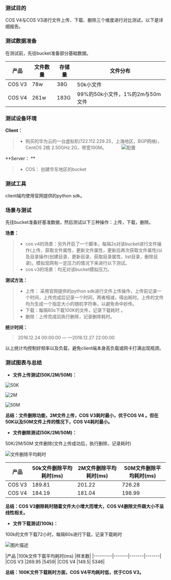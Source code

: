 ### 测试目的
COS V4与COS V3进行文件上传、下载、删除三个维度进行对比测试，以下是详细报告。

### 测试数据准备
在测试前，先往bucket准备部分基础数据。

|产品	|文件数量 |	存储量 |	文件分布 |
|--------|--------|----------|--------|
|COS V3 |	78w|	38G|	50k小文件|
|COS V4  |	261w	| 183G	|99%的50k小文件，1%的2m与50m文件|

### 测试设备环境
**Client：**


>- 购买的华为云的一台虚拟机(122.112.229.25，上海地区，BGP网络)，
>CentOS 2核 2.50GHz 2G，带宽100M。
          
![配置](http://imgcache.tce.fsphere.cn/image/mc.qcloudimg.com/static/img/69e33867c4dafc5c3236cb297f967531/image.png)


**Server： **


>- COS： 创建华东地区的bucket       


### 测试工具
client端均使用官网提供的python sdk。

### 场景与测试
先往bucket准备好基准数据，然后测试以下三种操作：上传，下载，删除。

**场景：**


>- cos v4的场景：另外开启了一个脚本，每隔2s对该bucket进行文件操作(上传，获取文件属性，更新文件属性，更新后再次获取文件属性)以及目录操作(创建目录，更新目录，获取目录属性，list目录，删除目录)。模拟现网有一定压力的情况下来进行以下测试。
>- cos v3的场景：均无对该bucket模拟压力。


**测试方法：**


>- 上传： 采用官网提供的python sdk进行文件上传操作，上传前记录一个时间，上传完成后记录一个时间，两者相减，得出耗时。上传的文件均为生成一个指定大小的随机字符串，以避免命中妙传。
>- 下载：每隔60s下载100K的文件，记录下载耗时 。
>- 删除：上传完成后执行删除，记录删除耗时。

**统计时间：**

>2016.12.24 00:00:00  — —2016.12.27 22:00:00

以上统计均控制好频率以及负载，避免client端本身高负载或网卡打满出现瓶颈。

### 测试图表与总结

- **文件上传测试(50K/2M/50M)：**

![50K](http://imgcache.tce.fsphere.cn/image/mc.qcloudimg.com/static/img/141dd2f376c7a9b37e7d04ae72c0764d/50K3.png)

![2M](http://imgcache.tce.fsphere.cn/image/mc.qcloudimg.com/static/img/e63d09e94f8f20c23c717c429c7a2905/2M2.png)


![50M](http://imgcache.tce.fsphere.cn/image/mc.qcloudimg.com/static/img/46dda2f037ad2ca321823189694ba6ad/50M2.png)


**总结：文件删除功能，2M文件上传，COS V3耗时最小，优于COS V4 。但在50K以及50M文件上传的情况下，COS V4耗时最小。**


- **文件删除测试(50K/2M/50M)：**

50K/2M/50M 文件删除(文件上传成功后，执行删除，记录耗时)


![文件删除平均耗时](http://imgcache.tce.fsphere.cn/image/mc.qcloudimg.com/static/img/84e1f9f536925c8ba3575de5afdde3d6/image.png)

|产品   |50k文件删除平均耗时(ms)|	2M文件删除平均耗时(ms)|50M文件删除平均耗时(ms)|
|--------|--------|--------|--------|
|COS V3	 | 189.81|	201.22|	726.28|
|COS V4	 | 184.19|	181.04	|198.99|


**总结：COS V3删除耗时随着文件大小增大而增大，COS V4删除文件跟大小不呈线性相关。**




- **文件下载测试(100k)：**

100k的文件下载72小时，每隔60s进行下载，记录下载耗时


![图片描述](http://imgcache.tce.fsphere.cn/image/mc.qcloudimg.com/static/img/8d89db4ece7cffa638403e0c07d62035/100K.png)


|产品	|100k文件下载平均耗时(ms)	|样本数|
|---------|-------|-------|-------|
|COS V3	  |269.95	|5459|
|COS V4	  |149.5|	5346|


**总结：100K文件下载耗时方面，COS V4平均耗时低，优于COS V3。**



